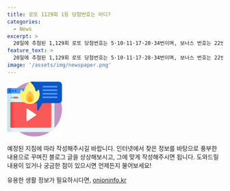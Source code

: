 ```yaml
---
title: 로또 1129회 1등 당첨번호는 어디?
categories:
  - News
excerpt: >
  20일에 추첨된 1,129회 로또 당첨번호는 5·10·11·17·28·34번이며, 보너스 번호는 22번이다. 1등 당첨자는 총 11명으로, 각자 23억6957만원을 받게 되었는데, 이들은 서울, 부산, 대구, 경기 등지에 거주하고 있다. 이번 추첨에서는 자동, 수동, 반자동 등 다양한 선택 유형이 있었으며, 추첨 시간은 매주 토요일 오후 8시 35분이며, MBC를 통해 방송된다.
feature_text: >
  20일에 추첨된 1,129회 로또 당첨번호는 5·10·11·17·28·34번이며, 보너스 번호는 22번이다. 1등 당첨자는 총 11명으로, 각자 23억6957만원을 받게 되었는데, 이들은 서울, 부산, 대구, 경기 등지에 거주하고 있다. 이번 추첨에서는 자동, 수동, 반자동 등 다양한 선택 유형이 있었으며, 추첨 시간은 매주 토요일 오후 8시 35분이며, MBC를 통해 방송된다.
image: '/assets/img/newspaper.png'
---
```


<p><img src="/assets/img/news.png" alt="rentncar 속보" /></p>

<p>예정된 지침에 따라 작성해주시길 바랍니다. 인터넷에서 찾은 정보를 바탕으로 풍부한 내용으로 꾸며진 블로그 글을 상상해보시고, 그에 맞게 작성해주시면 됩니다. 도와드릴 내용이 있거나 궁금한 점이 있으시면 언제든지 물어보세요!</p>
유용한 생활 정보가 필요하시다면, <a href="https://onioninfo.kr" rel="dofollow">onioninfo.kr</a>


